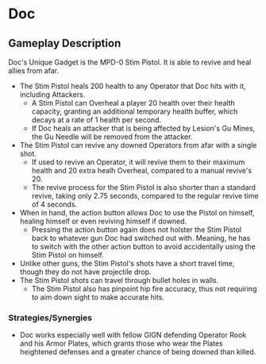 # Doc

## Gameplay Description

Doc's Unique Gadget is the MPD-0 Stim Pistol. It is able to revive and heal allies from afar.

- The Stim Pistol heals 200 health to any Operator that Doc hits with it, including Attackers.
  - A Stim Pistol can Overheal a player 20 health over their health capacity, granting an additional temporary health buffer, which decays at a rate of 1 health per second.
  - If Doc heals an attacker that is being affected by Lesion's Gu Mines, the Gu Needle will be removed from the attacker.
- The Stim Pistol can revive any downed Operators from afar with a single shot.
  - If used to revive an Operator, it will revive them to their maximum health and 20 extra healh Overheal, compared to a manual revive's 20.
  - The revive process for the Stim Pistol is also shorter than a standard revive, taking only 2.75 seconds, compared to the regular revive time of 4 seconds.
- When in hand, the action button allows Doc to use the Pistol on himself, healing himself or even reviving himself if downed.
  - Pressing the action button again does not holster the Stim Pistol back to whatever gun Doc had switched out with. Meaning, he has to switch with the other action button to avoid accidentally using the Stim Pistol on himself.
- Unlike other guns, the Stim Pistol's shots have a short travel time, though they do not have projectile drop.
- The Stim Pistol shots can travel through bullet holes in walls.
  - The Stim Pistol also has pinpoint hip fire accuracy, thus not requiring to aim down sight to make accurate hits.

### Strategies/Synergies

- Doc works especially well with fellow GIGN defending Operator Rook and his Armor Plates, which grants those who wear the Plates heightened defenses and a greater chance of being downed than killed.
